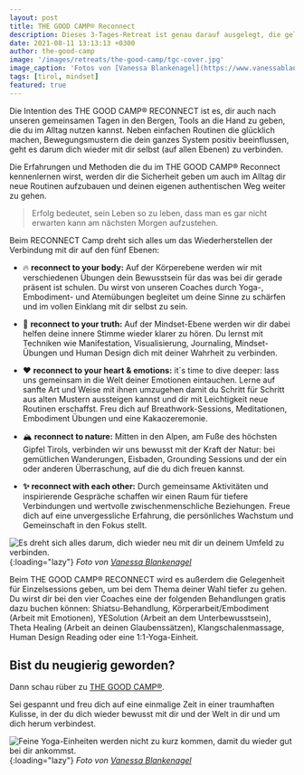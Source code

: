 ```yaml
---
layout: post
title: THE GOOD CAMP® Reconnect
description: Dieses 3-Tages-Retreat ist genau darauf ausgelegt, die gelungene Balance aus Entspannung und Anspannung (Input, Austausch und Bewegung) zu haben. Du wirst von vier Coaches durch das Wochenende begleitet und es besteht genügend Raum, um auf jeden Einzelnen individuell einzugehen.
date: 2021-08-11 13:13:13 +0300
author: the-good-camp
image: '/images/retreats/the-good-camp/tgc-cover.jpg'
image_caption: 'Fotos von [Vanessa Blankenagel](https://www.vanessablankenagel.com/)'
tags: [tirol, mindset]
featured: true
---
```


Die Intention des THE GOOD CAMP® RECONNECT ist es, dir auch nach unseren gemeinsamen Tagen in den Bergen, Tools an die Hand zu geben, die du im Alltag nutzen kannst. Neben einfachen Routinen die glücklich machen, Bewegungsmustern die dein ganzes System positiv beeinflussen, geht es darum dich wieder mit dir selbst (auf allen Ebenen) zu verbinden. 

Die Erfahrungen und Methoden die du im THE GOOD CAMP® Reconnect kennenlernen wirst, werden dir die Sicherheit geben um auch im Alltag dir neue Routinen aufzubauen und deinen eigenen authentischen Weg weiter zu gehen.

> ​Erfolg bedeutet, sein Leben so zu leben, dass man es gar nicht erwarten kann am nächsten Morgen aufzustehen.

Beim RECONNECT Camp dreht sich alles um das Wiederherstellen der Verbindung mit dir auf den fünf Ebenen:

* 🔥 **reconnect to your body:** Auf der Körperebene werden wir mit verschiedenen Übungen dein Bewusstsein für das was bei dir gerade präsent ist schulen. Du wirst von unseren Coaches durch Yoga-, Embodiment- und Atemübungen begleitet um deine Sinne zu schärfen und im vollen Einklang mit dir selbst zu sein.

* 💭 **reconnect to your truth:** Auf der Mindset-Ebene werden wir dir dabei helfen deine innere Stimme wieder klarer zu hören. Du lernst mit Techniken wie Manifestation, Visualisierung, Journaling, Mindset-Übungen und Human Design dich mit deiner Wahrheit zu verbinden.

* ♥️ **reconnect to your heart & emotions:** it´s time to dive deeper: lass uns gemeinsam in die Welt deiner Emotionen eintauchen. Lerne auf sanfte Art und Weise mit ihnen umzugehen damit du Schritt für Schritt aus alten Mustern aussteigen kannst und dir mit Leichtigkeit neue Routinen erschaffst. Freu dich auf Breathwork-Sessions, Meditationen, Embodiment Übungen und eine Kakaozeremonie.

* 🏔️ **reconnect to nature:** Mitten in den Alpen, am Fuße des höchsten Gipfel Tirols, verbinden wir uns bewusst mit der Kraft der Natur: bei gemütlichen Wanderungen, Eisbaden, Grounding Sessions und der ein oder anderen Überraschung, auf die du dich freuen kannst.

* **✨ reconnect with each other:** Durch gemeinsame Aktivitäten und inspirierende Gespräche schaffen wir einen Raum für tiefere Verbindungen und wertvolle zwischenmenschliche Beziehungen. Freue dich auf eine unvergessliche Erfahrung, die persönliches Wachstum und Gemeinschaft in den Fokus stellt. 

![Es dreht sich alles darum, dich wieder neu mit dir un deinem Umfeld zu verbinden.]({{site.baseurl}}/images/retreats/the-good-camp/tgc-reconnect-to-nature.jpg){:loading="lazy"}
*Foto von [Vanessa Blankenagel](https://www.vanessablankenagel.com/)*

Beim THE GOOD CAMP® RECONNECT wird es außerdem die Gelegenheit für Einzelsessions geben, um bei dem Thema deiner Wahl tiefer zu gehen. Du wirst dir bei den vier Coaches eine der folgenden Behandlungen gratis dazu buchen können: Shiatsu-Behandlung, Körperarbeit/Embodiment (Arbeit mit Emotionen), YESolution (Arbeit an dem Unterbewusstsein), Theta Healing (Arbeit an deinen Glaubenssätzen), Klangschalenmassage, Human Design Reading oder eine 1:1-Yoga-Einheit.

## Bist du neugierig geworden?

Dann schau rüber zu [THE GOOD CAMP®](https://www.thegoodcamp.net/reconnect-camp.html).

Sei gespannt und freu dich auf eine einmalige Zeit in einer traumhaften Kulisse, in der du dich wieder bewusst mit dir und der Welt in dir und um dich herum verbindest. 

![Feine Yoga-Einheiten werden nicht zu kurz kommen, damit du wieder gut bei dir ankommst.]({{site.baseurl}}/images/retreats/the-good-camp/tgc-yoga.jpg){:loading="lazy"}
*Foto von [Vanessa Blankenagel](https://www.vanessablankenagel.com/)*
